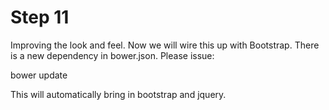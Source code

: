 Step 11
=======

Improving the look and feel. Now we will wire this up with Bootstrap.
There is a new dependency in bower.json. Please issue:

bower update

This will automatically bring in bootstrap and jquery.